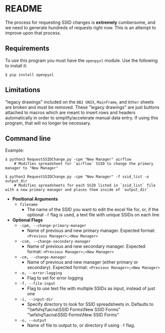 # README
The process for requesting SSID changes is **extremely** cumbersome, and we need to generate hundreds of requests right now. This is an attempt to improve upon that process.

## Requirements
To use this program you must have the `openpyxl` module. Use the following to install it:
```
$ pip install openpyxl
```

## Limitations
"legacy drawings" included on the `DB2 UNIX`, `Mainframe`, and `Other` sheets are broken and must be removed. These "legacy drawings" are just buttons attached to macros which are meant to insert rows and headers automatically in order to simplify/accelerate manual data entry. If using this program, that will no longer be necessary.

## Command line
Example:
```
$ python3 RequestSSIDChange.py -cpm "New Manager" airflow
    # Modifies spreadsheet for `airflow` SSID to change the primary manager to "New Manager"

$ python3 RequestSSIDChange.py -cpm "New Manager" -f ssid_list -o output_dir
    # Modifies spreadsheets for each SSID listed in `ssid_list` file with a new primary manager and places them inside of `output_dir`
```

* **Positional Arguments**
    * `filename`
        * The name of the SSID you want to edit the excel file for, or, if the optional `-f` flag is used, a text file with unique SSIDs on each line
* **Optional Flags**
    * `-cpm, --change-primary-manager`
        * Name of previous and new primary manager. Expected format: `<Previous Manager>;<New Manager>`
    * `-csm, --change-secondary-manager`
        * Name of previous and new secondary manager. Expected format: `<Previous Manager>;<New Manager>`
    * `-cm, --change-manager`
        * Name of previous and new manager (either primary or secondary). Expected format: `<Previous Manager>;<New Manager>`
    * `-e, --error-logging`
        * Flag to set for error logging
    * `-f, --file-input`
        * Flag to use text file with multiple SSIDs as input, instead of just one
    * `-i, --input-dir`
        * Specify directory to look for SSID spreadsheets in. Defaults to "\\\\wfshq1\\acna\\SSID Forms\\New SSID Forms"
        "\\wfshq1\acna\SSID Forms\New SSID Forms"
    * `-o, --output`
        * Name of file to output to, or directory if using `-f` flag.